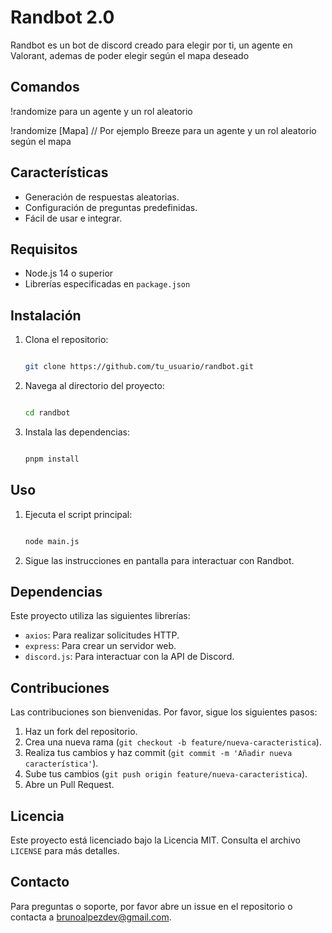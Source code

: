 # Randbot 2.0

Randbot es un bot de discord creado para elegir por ti, un agente en Valorant, ademas de poder elegir según el mapa deseado

## Comandos

!randomize
para un agente y un rol aleatorio

!randomize [Mapa] // Por ejemplo Breeze
para un agente y un rol aleatorio según el mapa

## Características

- Generación de respuestas aleatorias.
- Configuración de preguntas predefinidas.
- Fácil de usar e integrar.

## Requisitos

- Node.js 14 o superior
- Librerías especificadas en `package.json`

## Instalación

1. Clona el repositorio:

    ```bash

    git clone https://github.com/tu_usuario/randbot.git
    ```

2. Navega al directorio del proyecto:

    ```bash

    cd randbot
    ```

3. Instala las dependencias:

    ```bash

    pnpm install
    ```

## Uso

1. Ejecuta el script principal:

    ```bash

    node main.js
    ```

2. Sigue las instrucciones en pantalla para interactuar con Randbot.

## Dependencias

Este proyecto utiliza las siguientes librerías:

- `axios`: Para realizar solicitudes HTTP.
- `express`: Para crear un servidor web.
- `discord.js`: Para interactuar con la API de Discord.

## Contribuciones

Las contribuciones son bienvenidas. Por favor, sigue los siguientes pasos:

1. Haz un fork del repositorio.
2. Crea una nueva rama (`git checkout -b feature/nueva-caracteristica`).
3. Realiza tus cambios y haz commit (`git commit -m 'Añadir nueva característica'`).
4. Sube tus cambios (`git push origin feature/nueva-caracteristica`).
5. Abre un Pull Request.

## Licencia

Este proyecto está licenciado bajo la Licencia MIT. Consulta el archivo `LICENSE` para más detalles.

## Contacto

Para preguntas o soporte, por favor abre un issue en el repositorio o contacta a [brunoalpezdev@gmail.com](mailto:brunoalpezdev@gmail.com).

